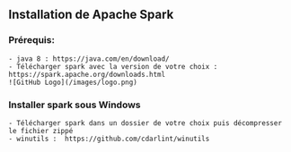 ## Installation de Apache Spark

### Prérequis: 
    - java 8 : https://java.com/en/download/
    - Télécharger spark avec la version de votre choix : https://spark.apache.org/downloads.html
    ![GitHub Logo](/images/logo.png)

### Installer spark sous Windows
    - Télécharger spark dans un dossier de votre choix puis décompresser le fichier zippé
    - winutils :  https://github.com/cdarlint/winutils 
